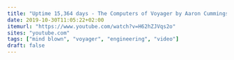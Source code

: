 ```yaml
---
title: "Uptime 15,364 days - The Computers of Voyager by Aaron Cummings [video]"
date: 2019-10-30T11:05:22+02:00
itemurl: "https://www.youtube.com/watch?v=H62hZJVqs2o"
sites: "youtube.com"
tags: ["mind blown", "voyager", "engineering", "video"]
draft: false
---
```


